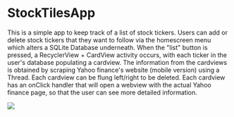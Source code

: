 # StockTilesApp

This is a simple app to keep track of a list of stock tickers.  Users can add or delete stock tickers that they want to follow via the homescreen menu which alters a SQLite Database underneath.  When the "list" button is pressed, a RecyclerView + CardView activity occurs, with each ticker in the user's database populating a cardview.  The information from the cardviews is obtained by scraping Yahoo finance's website (mobile version) using a Thread.  Each cardview can be flung left/right to be deleted.  Each cardview has an onClick handler that will open a webview with the actual Yahoo finance page, so that the user can see more detailed information.

![](https://s3.amazonaws.com/stocktilesappimage/Activity_Flow_Chart.png?X-Amz-Date=20150920T000143Z&X-Amz-Expires=300&X-Amz-Algorithm=AWS4-HMAC-SHA256&X-Amz-Signature=e6e39f7f28d5f94ac91c8d25ecfa33a922004fc690e02718c44070d8df352085&X-Amz-Credential=ASIAJKNSPRHX4E6L2TXQ/20150920/us-east-1/s3/aws4_request&X-Amz-SignedHeaders=Host&x-amz-security-token=AQoDYXdzEJn//////////wEakAK9hv3l7vptn1yCoODVGgDR%2BQEXqAxz70nDKQlOyPcq%2B7bb4HVSNfz14U/1I7p0uxwVIPiY9SJIYFnay2mSslRViiuHujonA6nAa2zlbV/xh1u2yuKfqgbzv2RCluGCynRu6DlbttsOr5aG0BzK2Acz3feJpXpzLhWzbBJbiw3EM84Jkt7RpgCJUqYM8T/4r1CEP2PXQZMhbLuipiBiZ4wvFRi8hp3Sld6B5HFUwB%2BYMitkFw684UuP19VLBfXWzpVFoQSNs6P5Jjb%2ByvYJICRenClIenHb1e6QmT5AVEnOm11uNA4%2Bo%2Bgz/8OExVxQJEohHK/fJcQN9%2BHNivg3kJAjU5CXrUklWDvDqNUVP8aciCC47vevBQ%3D%3D)
